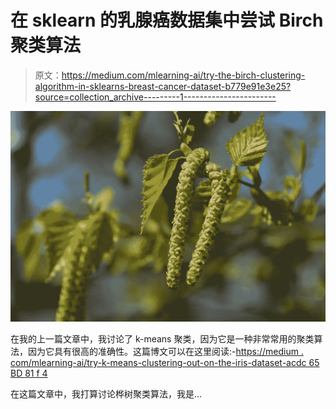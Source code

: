 # 在 sklearn 的乳腺癌数据集中尝试 Birch 聚类算法

> 原文：<https://medium.com/mlearning-ai/try-the-birch-clustering-algorithm-in-sklearns-breast-cancer-dataset-b779e91e3e25?source=collection_archive---------1----------------------->

![](img/af949b0164694a195fc787a2adb6e84c.png)

在我的上一篇文章中，我讨论了 k-means 聚类，因为它是一种非常常用的聚类算法，因为它具有很高的准确性。这篇博文可以在这里阅读:-[https://medium . com/mlearning-ai/try-k-means-clustering-out-on-the-iris-dataset-acdc 65 BD 81 f 4](/mlearning-ai/try-k-means-clustering-out-on-the-iris-dataset-acdc65bd81f4)

在这篇文章中，我打算讨论桦树聚类算法，我是…